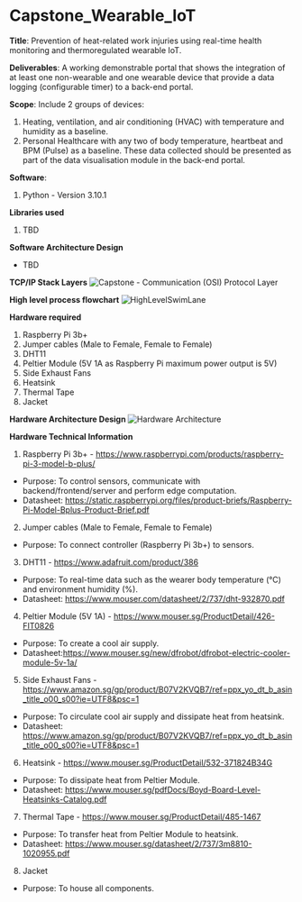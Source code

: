 # Capstone_Wearable_IoT

**Title**: Prevention of heat-related work injuries using real-time health monitoring and thermoregulated wearable IoT. 


**Deliverables**: A working demonstrable portal that shows the integration of at least one non-wearable and one wearable device that provide a data logging (configurable timer) to a back-end portal.

**Scope**: Include 2 groups of devices: 
1. Heating, ventilation, and air conditioning (HVAC) with temperature and humidity as a baseline.
2. Personal Healthcare with any two of body temperature, heartbeat and BPM (Pulse) as a baseline.
These data collected should be presented as part of the data visualisation module in the back-end portal.

**Software**:
1. Python - Version 3.10.1

**Libraries used**
1. TBD

**Software Architecture Design**
- TBD

**TCP/IP Stack Layers**
![Capstone - Communication (OSI) Protocol Layer](https://user-images.githubusercontent.com/57914467/146119004-33c553d4-d08a-4908-9b23-2a54991ee555.jpeg)


**High level process flowchart**
![HighLevelSwimLane](https://user-images.githubusercontent.com/57914467/146107998-1ab472d3-36fa-4026-bfd5-eba3c4b3079e.jpeg)



**Hardware required**
1. Raspberry Pi 3b+
2. Jumper cables (Male to Female, Female to Female)
3. DHT11
4. Peltier Module (5V 1A as Raspberry Pi maximum power output is 5V)
5. Side Exhaust Fans
6. Heatsink
7. Thermal Tape
8. Jacket

**Hardware Architecture Design**
![Hardware Architecture](https://user-images.githubusercontent.com/57914467/146115213-5405eb65-aaaa-42a7-87e5-37cfe4cd8d74.jpeg)


**Hardware Technical Information**
1. Raspberry Pi 3b+ - https://www.raspberrypi.com/products/raspberry-pi-3-model-b-plus/
- Purpose: To control sensors, communicate with backend/frontend/server and perform edge computation.
- Datasheet: https://static.raspberrypi.org/files/product-briefs/Raspberry-Pi-Model-Bplus-Product-Brief.pdf
2. Jumper cables (Male to Female, Female to Female)
- Purpose: To connect controller (Raspberry Pi 3b+) to sensors.
3. DHT11 - https://www.adafruit.com/product/386
- Purpose: To real-time data such as the wearer body temperature (°C) and environment humidity (%).
- Datasheet: https://www.mouser.com/datasheet/2/737/dht-932870.pdf
4. Peltier Module (5V 1A) - https://www.mouser.sg/ProductDetail/426-FIT0826
- Purpose: To create a cool air supply.
- Datasheet:https://www.mouser.sg/new/dfrobot/dfrobot-electric-cooler-module-5v-1a/
5. Side Exhaust Fans - https://www.amazon.sg/gp/product/B07V2KVQB7/ref=ppx_yo_dt_b_asin_title_o00_s00?ie=UTF8&psc=1
- Purpose: To circulate cool air supply and dissipate heat from heatsink.
- Datasheet: https://www.amazon.sg/gp/product/B07V2KVQB7/ref=ppx_yo_dt_b_asin_title_o00_s00?ie=UTF8&psc=1
6. Heatsink - https://www.mouser.sg/ProductDetail/532-371824B34G
- Purpose: To dissipate heat from Peltier Module.
- Datasheet: https://www.mouser.sg/pdfDocs/Boyd-Board-Level-Heatsinks-Catalog.pdf
7. Thermal Tape - https://www.mouser.sg/ProductDetail/485-1467
- Purpose: To transfer heat from Peltier Module to heatsink.
- Datasheet: https://www.mouser.sg/datasheet/2/737/3m8810-1020955.pdf
8. Jacket
- Purpose: To house all components.
